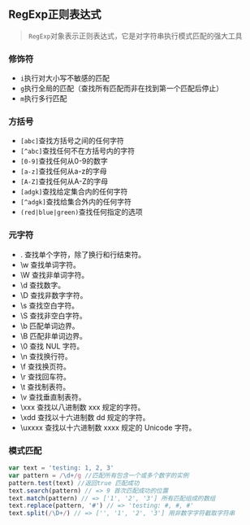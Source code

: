 ## RegExp正则表达式

>`RegExp`对象表示正则表达式，它是对字符串执行模式匹配的强大工具

### 修饰符
* `i`执行对大小写不敏感的匹配
* `g`执行全局的匹配（查找所有匹配而非在找到第一个匹配后停止）
* `m`执行多行匹配

### 方括号
* `[abc]`查找方括号之间的任何字符
* `[^abc]`查找任何不在方括号内的字符
* `[0-9]`查找任何从0-9的数字
* `[a-z]`查找任何从a-z的字母
* `[A-Z]`查找任何从A-Z的字母
* `[adgk]`查找给定集合内的任何字符
* `[^adgk]`查找给集合外内的任何字符
* `(red|blue|green)`查找任何指定的选项

### 元字符
* .	查找单个字符，除了换行和行结束符。
* \w	查找单词字符。
* \W	查找非单词字符。
* \d	查找数字。
* \D	查找非数字字符。
* \s	查找空白字符。
* \S	查找非空白字符。
* \b	匹配单词边界。
* \B	匹配非单词边界。
* \0	查找 NUL 字符。
* \n	查找换行符。
* \f	查找换页符。
* \r	查找回车符。
* \t	查找制表符。
* \v	查找垂直制表符。
* \xxx	查找以八进制数 xxx 规定的字符。
* \xdd	查找以十六进制数 dd 规定的字符。
* \uxxxx	查找以十六进制数 xxxx 规定的 Unicode 字符。

### 模式匹配

```js
var text = 'testing: 1, 2, 3'
var pattern = /\d+/g //匹配所有包含一个或多个数字的实例
pattern.test(text) //返回true 匹配成功
text.search(pattern) // => 9 首次匹配成功的位置
text.match(pattern) // => ['1', '2', '3'] 所有匹配组成的数组 
text.replace(pattern, '#') // => 'testing: #, #, #'
text.split(/\D+/) // => ['', '1', '2', '3'] 用非数字字符截取字符串
```